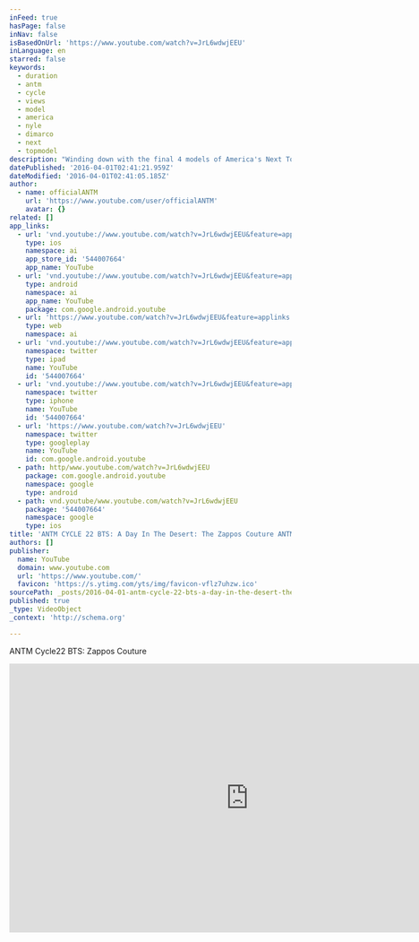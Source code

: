 ```yaml
---
inFeed: true
hasPage: false
inNav: false
isBasedOnUrl: 'https://www.youtube.com/watch?v=JrL6wdwjEEU'
inLanguage: en
starred: false
keywords:
  - duration
  - antm
  - cycle
  - views
  - model
  - america
  - nyle
  - dimarco
  - next
  - topmodel
description: "Winding down with the final 4 models of America's Next Top Model, Cycle 22 on their Zappos Couture photo shoot. A Cycle to never be forgotten."
datePublished: '2016-04-01T02:41:21.959Z'
dateModified: '2016-04-01T02:41:05.185Z'
author:
  - name: officialANTM
    url: 'https://www.youtube.com/user/officialANTM'
    avatar: {}
related: []
app_links:
  - url: 'vnd.youtube://www.youtube.com/watch?v=JrL6wdwjEEU&feature=applinks'
    type: ios
    namespace: ai
    app_store_id: '544007664'
    app_name: YouTube
  - url: 'vnd.youtube://www.youtube.com/watch?v=JrL6wdwjEEU&feature=applinks'
    type: android
    namespace: ai
    app_name: YouTube
    package: com.google.android.youtube
  - url: 'https://www.youtube.com/watch?v=JrL6wdwjEEU&feature=applinks'
    type: web
    namespace: ai
  - url: 'vnd.youtube://www.youtube.com/watch?v=JrL6wdwjEEU&feature=applinks'
    namespace: twitter
    type: ipad
    name: YouTube
    id: '544007664'
  - url: 'vnd.youtube://www.youtube.com/watch?v=JrL6wdwjEEU&feature=applinks'
    namespace: twitter
    type: iphone
    name: YouTube
    id: '544007664'
  - url: 'https://www.youtube.com/watch?v=JrL6wdwjEEU'
    namespace: twitter
    type: googleplay
    name: YouTube
    id: com.google.android.youtube
  - path: http/www.youtube.com/watch?v=JrL6wdwjEEU
    package: com.google.android.youtube
    namespace: google
    type: android
  - path: vnd.youtube/www.youtube.com/watch?v=JrL6wdwjEEU
    package: '544007664'
    namespace: google
    type: ios
title: 'ANTM CYCLE 22 BTS: A Day In The Desert: The Zappos Couture ANTM Shoot'
authors: []
publisher:
  name: YouTube
  domain: www.youtube.com
  url: 'https://www.youtube.com/'
  favicon: 'https://s.ytimg.com/yts/img/favicon-vflz7uhzw.ico'
sourcePath: _posts/2016-04-01-antm-cycle-22-bts-a-day-in-the-desert-the-zappos-couture-a.md
published: true
_type: VideoObject
_context: 'http://schema.org'

---
```

ANTM Cycle22 BTS: Zappos Couture

<iframe src="https://cdn.embedly.com/widgets/media.html?src=https%3A%2F%2Fwww.youtube.com%2Fembed%2FJrL6wdwjEEU%3Ffeature%3Doembed&amp;url=https%3A%2F%2Fwww.youtube.com%2Fwatch%3Fv%3DJrL6wdwjEEU&amp;image=https%3A%2F%2Fi.ytimg.com%2Fvi%2FJrL6wdwjEEU%2Fhqdefault.jpg&amp;key=b7d04c9b404c499eba89ee7072e1c4f7&amp;type=text%2Fhtml&amp;schema=youtube" width="854" height="480" scrolling="no" frameborder="0" allowfullscreen="allowfullscreen" style=""></iframe>